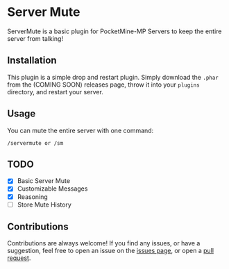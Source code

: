 # Server Mute

ServerMute is a basic plugin for PocketMine-MP Servers to keep the entire server from talking!

## Installation

This plugin is a simple drop and restart plugin. Simply download the `.phar` from the (COMING SOON) releases page, throw it into your `plugins` directory, and restart your server.

## Usage

You can mute the entire server with one command:

```/servermute or /sm```

## TODO

- [x] Basic Server Mute
- [x] Customizable Messages
- [x] Reasoning
- [ ] Store Mute History

## Contributions

Contributions are always welcome! If you find any issues, or have a suggestion, feel free to open an issue on the [issues page](https://github.com/HyperFlareMC/ServerMute/issues), or open a [pull request](https://github.com/HyperFlareMC/ServerMute/pulls).
